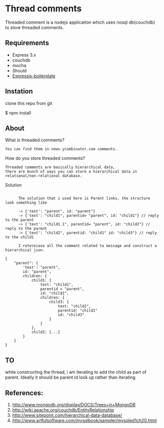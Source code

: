 # Thread comments
  
  Threaded comment is a nodejs applicaiton which uses nosql db(couchdb) to store threaded comments.

  
## Requirements

  - Express 3.x
  - couchdb 
  - mocha
  - Should
  - [Expressjs-boilerplate](http://github.com/munichlinux/expressjs-boilerplate)
  

## Instation
   
   clone this repo from git   

   $ npm install


## About

   What is threaded comments? 
      
    You can find them in news.ycombinator.com comments.

   How do you store threaded comments? 
      
    Threaded comments are basically hierarchical data, 
    there are bunch of ways you can store a hierarchical data in relational/non-relational database.

  
  Solution
  
  ```

        The solution that i used here is Parent links, the structure look something like

        -> {'text': "parent", id: "parent"}
        -> {'text': "child1", parentid= "parent", id: "child1"} // reply to the parent
        -> {'text': "child1.1", parentid= "parent", id: "child2"} // reply to the parent
        -> {'text': "child2", parentid: "child1" id: "child3"} // reply to the child1

        I retereieve all the comment related to message and construct a hierarchical json.
  ```          

```        
{
    "parent": {
        'text': "parent",
        id: "parent",
        children: {
            child1: {
                text: "child1",
                parentid = "parent",
                id: "child1",
                children: {
                    child3: {
                        text: "child2",
                        parentid: "child1"
                        id: "child3"
                    }
                }
            },
            child2: {...}
        }
    }
}
```
 

## TO 

  while constructing the thread, i am iterating to add the child as part of parent. Ideally it should be parent id look up rather than iterating.


## References: 

  1. http://www.mongodb.org/display/DOCS/Trees+in+MongoDB
  2. http://wiki.apache.org/couchdb/EntityRelationship
  3. http://www.sitepoint.com/hierarchical-data-database/
  4. http://www.artfulsoftware.com/mysqlbook/sampler/mysqled1ch20.html
